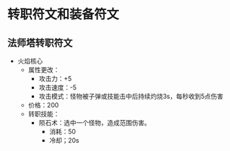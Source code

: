 # 转职符文和装备符文

## 法师塔转职符文

- 火焰核心
  - 属性更改：
    - 攻击力：+5
    - 攻击速度：-5
    - 攻击模式：怪物被子弹或技能击中后持续灼烧3s，每秒收到5点伤害
  - 价格：200
  - 转职技能：
    - 陨石术：选中一个怪物，造成范围伤害。
      - 消耗：50
      - 冷却；20s